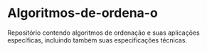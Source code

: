# Algoritmos-de-ordena-o
Repositório contendo algoritmos de ordenação e suas aplicações específicas, incluindo também suas especificações técnicas.
